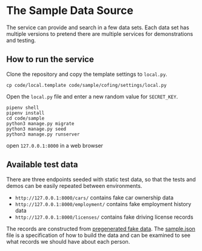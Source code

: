# The Sample Data Source

The service can provide and search in a few data sets. 
Each data set has multiple versions to pretend there 
are multiple services for demonstrations and testing. 

## How to run the service

Clone the repository and copy the template settings to `local.py`. 

```shell
cp code/local.template code/sample/cofing/settings/local.py
```

Open the `local.py` file and enter a new random value for `SECRET_KEY`. 

```shell
pipenv shell
pipenv install
cd code/sample
python3 manage.py migrate
python3 manage.py seed
python3 manage.py runserver
```

open `127.0.0.1:8000` in a web browser


## Available test data

There are three endpoints seeded with static test data, so that the tests
and demos can be easily repeated between environments. 

* `http://127.0.0.1:8000/cars/` contains fake car ownership data
* `http://127.0.0.1:8000/employment/` contains fake employment history data
* `http://127.0.0.1:8000/licenses/` contains fake driving license records

The records are constructed from [pregenerated fake data](./sample/people/data/). 
The [sample.json](./sample/people/data/sample.json) file is a specification of how to build the data and can be 
examined to see what records we should have about each person. 
